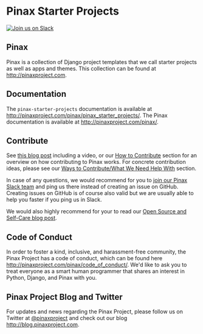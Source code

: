 # Pinax Starter Projects

[![Join us on Slack](http://slack.pinaxproject.com/badge.svg)](http://slack.pinaxproject.com/)


Pinax
--------

Pinax is a collection of Django project templates that we call starter projects
as well as apps and themes. This collection can be found at http://pinaxproject.com.


Documentation
---------------

The `pinax-starter-projects` documentation is available at http://pinaxproject.com/pinax/pinax_starter_projects/. The Pinax documentation is available at http://pinaxproject.com/pinax/.

Contribute
----------------

See [this blog post](http://blog.pinaxproject.com/2016/02/26/recap-february-pinax-hangout/) including a video, or our [How to Contribute](http://pinaxproject.com/pinax/how_to_contribute/) section for an overview on how contributing to Pinax works. For concrete contribution ideas, please see our [Ways to Contribute/What We Need Help With](http://pinaxproject.com/pinax/ways_to_contribute/) section.

In case of any questions, we would recommend for you to [join our Pinax Slack team](http://slack.pinaxproject.com) and ping us there instead of creating an issue on GitHub. Creating issues on GitHub is of course also valid but we are usually able to help you faster if you ping us in Slack.

We would also highly recommend for your to read our [Open Source and Self-Care blog post](http://blog.pinaxproject.com/2016/01/19/open-source-and-self-care/).  


Code of Conduct
-----------------

In order to foster a kind, inclusive, and harassment-free community, the Pinax Project has a code of conduct, which can be found here  http://pinaxproject.com/pinax/code_of_conduct/. 
We'd like to ask you to treat everyone as a smart human programmer that shares an interest in Python, Django, and Pinax with you.



Pinax Project Blog and Twitter
--------------------------------

For updates and news regarding the Pinax Project, please follow us on Twitter at [@pinaxproject](https://twitter.com/pinaxproject) and check out our blog http://blog.pinaxproject.com.
